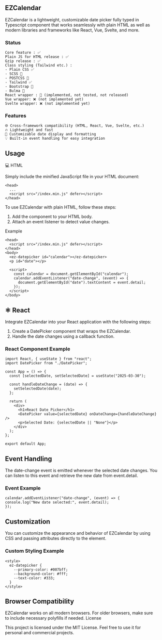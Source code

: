 ## EZCalendar

EZCalendar is a lightweight, customizable date picker fully typed in Typescript component that works seamlessly with plain HTML as well as modern libraries and frameworks like React, Vue, Svelte, and more.

### Status

    Core feature : ✅
    Plain JS for HTML release : ✅
    Gzip release : ✅
    Class styling (Tailwind etc.) :
    - Plain CSS ✅
    - SCSS 🚧
    - POSTCSS 🚧
    - Tailwind ✅
    - Bootstrap 🚧
    - Bulma 🚧
    React wrapper : 🚧 (implemented, not tested, not released)
    Vue wrapper: ❌ (not implemented yet)
    Svelte wrapper: ❌ (not implemented yet)

### Features

    🌐 Cross-framework compatibility (HTML, React, Vue, Svelte, etc.)
    🔥 Lightweight and fast
    📅 Customizable date display and formatting
    💡 Built-in event handling for easy integration

## Usage

💻 HTML

Simply include the minified JavaScript file in your HTML document:

```
<head>
  ...
  <script src="/index.min.js" defer></script>
</head>
```

To use EZCalendar with plain HTML, follow these steps:

1. Add the component to your HTML body.
2. Attach an event listener to detect value changes.

Example

```
<head>
  <script src="/index.min.js" defer></script>
</head>
<body>
  <ez-datepicker id="calendar"></ez-datepicker>
  <p id="date"></p>

  <script>
    const calendar = document.getElementById("calendar");
    calendar.addEventListener("date-change", (event) => {
      document.getElementById("date").textContent = event.detail;
    });
  </script>
</body>
```

## ⚛️ React

Integrate EZCalendar into your React application with the following steps:

1. Create a DatePicker component that wraps the EZCalendar.
2. Handle the date changes using a callback function.

### React Component Example

```
import React, { useState } from "react";
import DatePicker from "./DatePicker";

const App = () => {
  const [selectedDate, setSelectedDate] = useState("2025-03-30");

  const handleDateChange = (date) => {
    setSelectedDate(date);
  };

  return (
    <div>
      <h1>React Date Picker</h1>
      <DatePicker value={selectedDate} onDateChange={handleDateChange} />
      <p>Selected Date: {selectedDate || "None"}</p>
    </div>
  );
};

export default App;
```

## Event Handling

The date-change event is emitted whenever the selected date changes. You can listen to this event and retrieve the new date from event.detail.

### Event Example

```
calendar.addEventListener("date-change", (event) => {
console.log("New date selected:", event.detail);
});
```

## Customization

You can customize the appearance and behavior of EZCalendar by using CSS and passing attributes directly to the <ez-datepicker> element.

### Custom Styling Example

```
<style>
  ez-datepicker {
    --primary-color: #007bff;
    --background-color: #fff;
    --text-color: #333;
  }
</style>
```

## Browser Compatibility

EZCalendar works on all modern browsers. For older browsers, make sure to include necessary polyfills if needed.
License

This project is licensed under the MIT License. Feel free to use it for personal and commercial projects.
